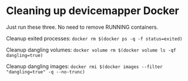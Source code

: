 # Cleaning up devicemapper Docker

Just run these three. No need to remove RUNNING containers.

Cleanup exited processes:
`docker rm $(docker ps -q -f status=exited)`

Cleanup dangling volumes:
`docker volume rm $(docker volume ls -qf dangling=true)`

Cleanup dangling images:
`docker rmi $(docker images --filter "dangling=true" -q --no-trunc)`

